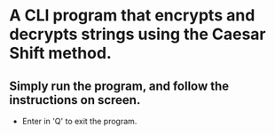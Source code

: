 # A CLI program that encrypts and decrypts strings using the Caesar Shift method. 

## Simply run the program, and follow the instructions on screen. 
* Enter in 'Q' to exit the program. 